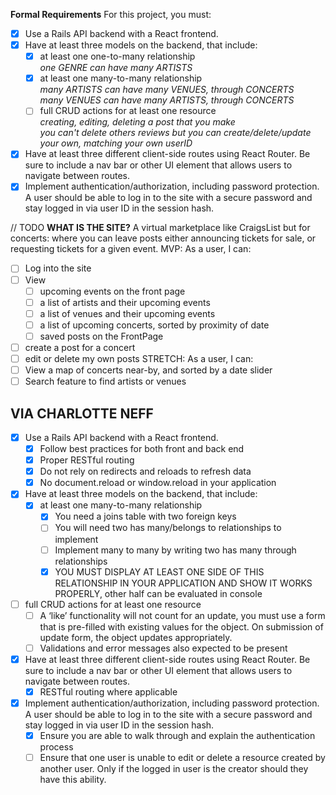 **Formal Requirements**
For this project, you must:

- [x] Use a Rails API backend with a React frontend.
- [x] Have at least three models on the backend, that include:
  - [x] at least one one-to-many relationship </br>
  *one GENRE can have many ARTISTS* </br>
  - [x] at least one many-to-many relationship</br>
 *many ARTISTS can have many VENUES, through CONCERTS*</br>
 *many VENUES can have many ARTISTS, through CONCERTS*
  - [ ] full CRUD actions for at least one resource</br>
  *creating, editing, deleting a post that you make*</br>
  *you can't delete others reviews but you can create/delete/update your own, matching your own userID*
- [x] Have at least three different client-side routes using React Router. Be sure to include a nav bar or other UI element that allows users to navigate between routes.
- [x] Implement authentication/authorization, including password protection. A user should be able to log in to the site with a secure password and stay logged in via user ID in the session hash.

// TODO
**WHAT IS THE SITE?**
A virtual marketplace like CraigsList but for concerts: where you can leave posts either announcing tickets for sale, or requesting tickets for a given event. 
MVP: As a user, I can:
  - [ ] Log into the site
  - [ ] View 
    - [ ] upcoming events on the front page
    - [ ] a list of artists and their upcoming events
    - [ ] a list of venues and their upcoming events
    - [ ] a list of upcoming concerts, sorted by proximity of date
    - [ ] saved posts on the FrontPage
  - [ ] create a post for a concert
  - [ ] edit or delete my own posts
STRETCH: As a user, I can:
  - [ ] View a map of concerts near-by, and sorted by a date slider
  - [ ] Search feature to find artists or venues

## VIA CHARLOTTE NEFF
- [x] Use a Rails API backend with a React frontend.
  - [x] Follow best practices for both front and back end
  - [x] Proper RESTful routing
  - [x] Do not rely on redirects and reloads to refresh data
  - [x] No document.reload or window.reload in your application
- [x] Have at least three models on the backend, that include:
  - [x] at least one many-to-many relationship
    - [x] You need a joins table with two foreign keys
    - [ ] You will need two has many/belongs to relationships to implement
    - [ ] Implement many to many by writing two has many through relationships
    - [x] YOU MUST DISPLAY AT LEAST ONE SIDE OF THIS RELATIONSHIP IN YOUR APPLICATION AND SHOW IT WORKS PROPERLY, other half can be evaluated in console
- [ ] full CRUD actions for at least one resource
  - [ ] A ‘like’ functionality will not count for an update, you must use a form that is pre-filled with existing values for the object. On submission of update form, the object updates appropriately.
  - [ ] Validations and error messages also expected to be present
- [x] Have at least three different client-side routes using React Router. Be sure to include a nav bar or other UI element that allows users to navigate between routes.
  - [x] RESTful routing where applicable
- [x] Implement authentication/authorization, including password protection. A user should be able to log in to the site with a secure password and stay logged in via user ID in the session hash.
  - [x] Ensure you are able to walk through and explain the authentication process
  - [ ] Ensure that one user is unable to edit or delete a resource created by another user. Only if the logged in user is the creator should they have this ability.